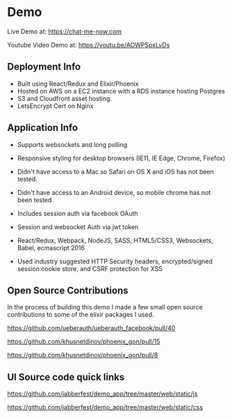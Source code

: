 # Demo

Live Demo at: https://chat-me-now.com

Youtube Video Demo at: https://youtu.be/AOWPSpxLvDs


## Deployment Info
* Built using React/Redux and Elixir/Phoenix 
* Hosted on AWS on a EC2 instance with a RDS instance hosting Postgres
* S3 and Cloudfront asset hosting.
* LetsEncrypt Cert on Nginx
  
  
## Application Info
* Supports websockets and long polling
* Responsive styling for desktop browsers (IE11, IE Edge, Chrome, Firefox)
* Didn't have access to a Mac so Safari on OS X and iOS has not been tested.
* Didn't have access to an Android device, so mobile chrome has not been tested

* Includes session auth via facebook OAuth
* Session and websocket Auth via jwt token

* React/Redux, Webpack, NodeJS, SASS, HTML5/CSS3, Websockets, Babel, ecmascript 2016
* Used industry suggested HTTP Security headers, encrypted/signed session cookie store, and CSRF protection for XSS

## Open Source Contributions
In the process of building this demo I made a few small open source contributions to some of the elixir packages I used.


https://github.com/ueberauth/ueberauth_facebook/pull/40

https://github.com/khusnetdinov/phoenix_gon/pull/15

https://github.com/khusnetdinov/phoenix_gon/pull/8


## UI Source code quick links
https://github.com/jabberfest/demo_app/tree/master/web/static/js

https://github.com/jabberfest/demo_app/tree/master/web/static/css




